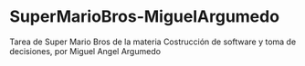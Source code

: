 # SuperMarioBros-MiguelArgumedo
 Tarea de Super Mario Bros de la materia Costrucción de software y toma de decisiones, por Miguel Angel Argumedo
